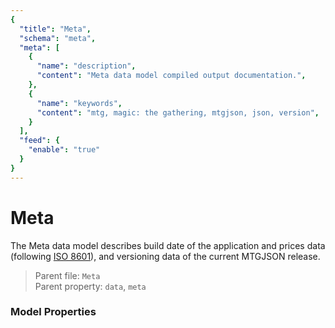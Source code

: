 ```yaml
---
{
  "title": "Meta",
  "schema": "meta",
  "meta": [
    {
      "name": "description",
      "content": "Meta data model compiled output documentation.",
    },
    {
      "name": "keywords",
      "content": "mtg, magic: the gathering, mtgjson, json, version",
    }
  ],
  "feed": {
    "enable": "true"
  }
}
---
```


# Meta

The Meta data model describes build date of the application and prices data (following [ISO 8601](https://www.iso.org/iso-8601-date-and-time-format.html/)), and versioning data of the current MTGJSON release.

> Parent file: `Meta`  
> Parent property: `data`, `meta`  

### Model Properties

<Documentation/>
